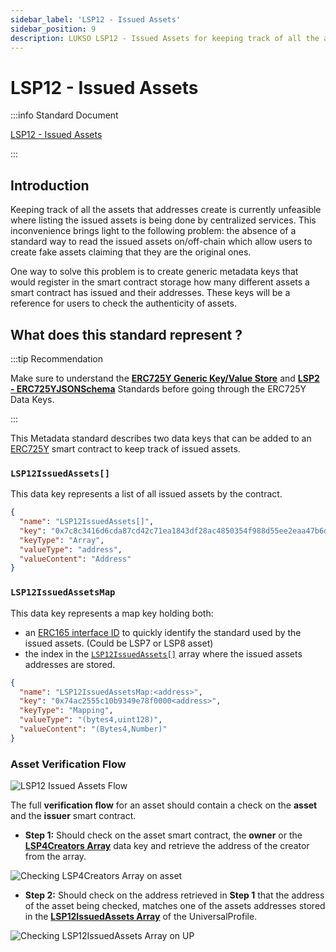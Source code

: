 ```yaml
---
sidebar_label: 'LSP12 - Issued Assets'
sidebar_position: 9
description: LUKSO LSP12 - Issued Assets for keeping track of all the assets issued by a smart contract.
---
```


# LSP12 - Issued Assets

:::info Standard Document

[LSP12 - Issued Assets](https://github.com/lukso-network/LIPs/blob/main/LSPs/LSP-12-IssuedAssets.md)

:::

## Introduction

Keeping track of all the assets that addresses create is currently unfeasible where listing the issued assets is being done by centralized services. This inconvenience brings light to the following problem: the absence of a standard way to read the issued assets on/off-chain which allow users to create fake assets claiming that they are the original ones.

One way to solve this problem is to create generic metadata keys that would register in the smart contract storage how many different assets a smart contract has issued and their addresses. These keys will be a reference for users to check the authenticity of assets.

## What does this standard represent ?

:::tip Recommendation

Make sure to understand the **[ERC725Y Generic Key/Value Store](../lsp-background/erc725.md#erc725y---generic-data-keyvalue-store)** and **[LSP2 - ERC725YJSONSchema](../generic-standards/lsp2-json-schema.md)** Standards before going through the ERC725Y Data Keys.

:::

This Metadata standard describes two data keys that can be added to an [ERC725Y](https://github.com/ethereum/EIPs/blob/master/EIPS/eip-725.md) smart contract to keep track of issued assets.

### `LSP12IssuedAssets[]`

This data key represents a list of all issued assets by the contract.

```json
{
  "name": "LSP12IssuedAssets[]",
  "key": "0x7c8c3416d6cda87cd42c71ea1843df28ac4850354f988d55ee2eaa47b6dc05cd",
  "keyType": "Array",
  "valueType": "address",
  "valueContent": "Address"
}
```

### `LSP12IssuedAssetsMap`

This data key represents a map key holding both:

- an [ERC165 interface ID](https://eips.ethereum.org/EIPS/eip-165) to quickly identify the standard used by the issued assets. (Could be LSP7 or LSP8 asset)
- the index in the [`LSP12IssuedAssets[]`](#lsp12issuedassets) array where the issued assets addresses are stored.

```json
{
  "name": "LSP12IssuedAssetsMap:<address>",
  "key": "0x74ac2555c10b9349e78f0000<address>",
  "keyType": "Mapping",
  "valueType": "(bytes4,uint128)",
  "valueContent": "(Bytes4,Number)"
}
```

### Asset Verification Flow

![LSP12 Issued Assets Flow](../../../static/img/standards/lsp12/lsp12-issuedassets1.jpeg)

The full **verification flow** for an asset should contain a check on the **asset** and the **issuer** smart contract.

- **Step 1:** Should check on the asset smart contract, the **owner** or the **[LSP4Creators Array](../tokens/LSP4-Digital-Asset-Metadata.md#lsp4creators)** data key and retrieve the address of the creator from the array.

![Checking LSP4Creators Array on asset](../../../static/img/standards/lsp12/lsp12-issuedassets2.jpeg)

- **Step 2:** Should check on the address retrieved in **Step 1** that the address of the asset being checked, matches one of the assets addresses stored in the **[LSP12IssuedAssets Array](#lsp12issuedassets)** of the UniversalProfile.

![Checking LSP12IssuedAssets Array on UP](../../../static/img/standards/lsp12/lsp12-issuedassets3.jpeg)
